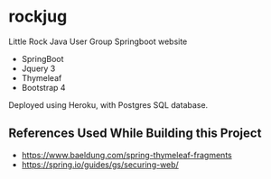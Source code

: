 # rockjug
Little Rock Java User Group Springboot website

* SpringBoot
* Jquery 3
* Thymeleaf
* Bootstrap 4

Deployed using Heroku, with Postgres SQL database. 



## References Used While Building this Project
* https://www.baeldung.com/spring-thymeleaf-fragments
* https://spring.io/guides/gs/securing-web/